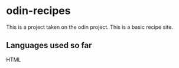 # odin-recipes
This is a project taken on the odin project.
This is a basic recipe site.
## Languages used so far
HTML

